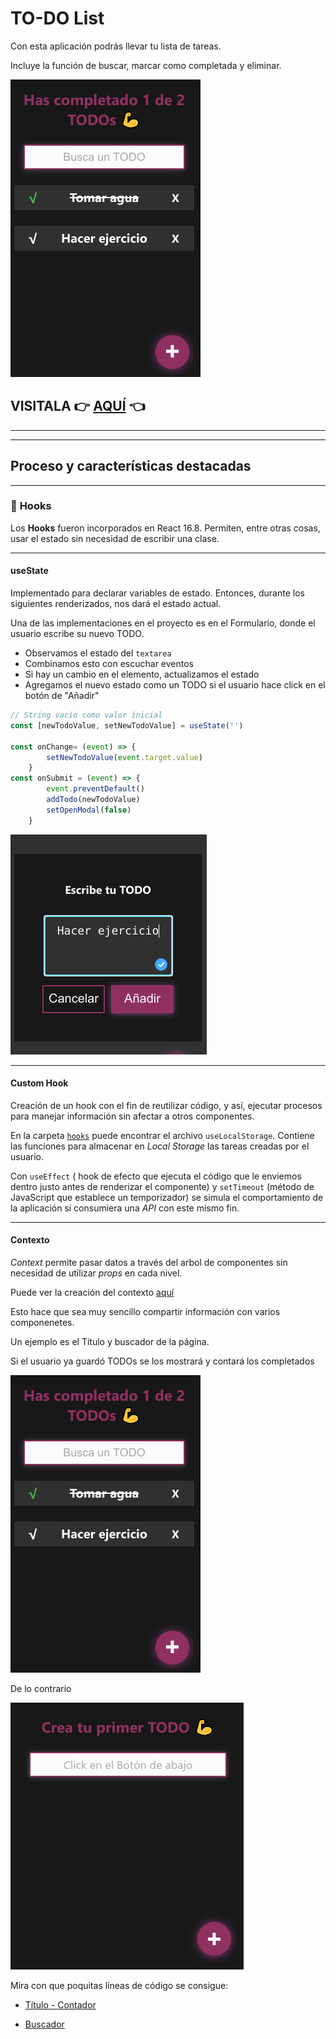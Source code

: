 # TO-DO List

Con esta aplicación podrás llevar tu lista de tareas. 

Incluye la función de buscar, marcar como completada y eliminar.


![todo](./img_readme/todo.png)

## VISITALA :point_right: [AQUÍ](https://GuadaMongeBarale.github.io/TO-DOList-React) :point_left:

---
--- 

##  Proceso y características destacadas

---

### :dart: **Hooks**

Los **Hooks** fueron incorporados en React 16.8. 
Permiten, entre otras cosas, usar el estado sin necesidad de escribir una clase.

*** 

#### **useState**

Implementado para declarar variables de estado.
Entonces, durante los siguientes renderizados, nos dará el estado actual. 

Una de las implementaciones en el proyecto es en el Formulario, donde el usuario escribe su nuevo TODO. 

* Observamos el estado del `textarea`
* Combinamos esto con escuchar eventos
* Si hay un cambio en el elemento, actualizamos el estado
* Agregamos el nuevo estado como un TODO si el usuario hace click en el botón de "Añadir"

```javascript
// String vacío como valor inicial
const [newTodoValue, setNewTodoValue] = useState('')

const onChange= (event) => {
        setNewTodoValue(event.target.value)
    }
const onSubmit = (event) => {
        event.preventDefault()
        addTodo(newTodoValue)
        setOpenModal(false)
    }
```

![add](./img_readme/add.png)

***
#### **Custom Hook**

Creación de un hook con el fin de reutilizar código, y así, ejecutar procesos para manejar información sin afectar a otros componentes.

En la carpeta [`hooks`](src/hooks) puede encontrar el archivo `useLocalStorage`.
Contiene las funciones para almacenar en *Local Storage* las tareas creadas por el usuario.

Con `useEffect` ( hook de efecto que ejecuta el código que le enviemos dentro justo antes de renderizar el componente) y `setTimeout` (método de JavaScript que establece un temporizador) se simula el comportamiento de la aplicación si consumiera una *API* con este mismo fin.

***
#### **Contexto**

*Context* permite pasar datos a través del arbol de componentes sin necesidad de utilizar *props* en cada nivel. 

Puede ver la creación del contexto [aquí](src/TodoContext/index.js) 

Esto hace que sea muy sencillo compartir información con varios componenetes. 

Un ejemplo es el Título  y buscador de la página.

Si el usuario ya guardó TODOs se los mostrará y contará los completados

![todo](./img_readme/todo.png)

De lo contrario 

![first TODO](./img_readme/first.png)

Mira con que poquitas líneas de código se consigue:

* [Título - Contador ](src/components/TodoCounter/) 

* [Buscador ](src/components/TodoSearch/)




